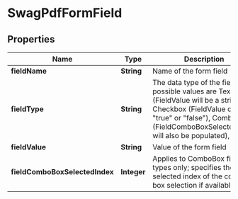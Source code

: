 
# SwagPdfFormField

## Properties
Name | Type | Description | Notes
------------ | ------------- | ------------- | -------------
**fieldName** | **String** | Name of the form field |  [optional]
**fieldType** | **String** | The data type of the field; possible values are Text (FieldValue will be a string), Checkbox (FieldValue can be &quot;true&quot; or &quot;false&quot;), ComboBox (FieldComboBoxSelectedIndex will also be populated), Other |  [optional]
**fieldValue** | **String** | Value of the form field |  [optional]
**fieldComboBoxSelectedIndex** | **Integer** | Applies to ComboBox field types only; specifies the selected index of the combo box selection if available |  [optional]



